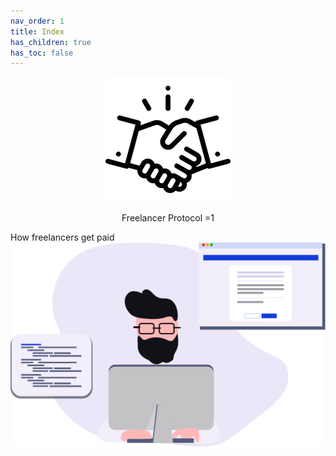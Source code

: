 ```yaml
---
nav_order: 1
title: Index
has_children: true
has_toc: false
---
```


 <div class ="brand-bit" align="center">

 <div class ="img-container">

   <img src="/images/logo.png" alt="accessibility text">

   </div>

Freelancer Protocol =1

</div>

 <div class ="subtitle">
How freelancers get paid

</div>

<!-- {: .fs-6 .fw-300 } -->

 <div class="main-image" align="center">
  <img src="/images/coder.png" alt="accessibility text">
</div>

<!--
{: .fs-6 .fw-300 }



---

## Why do I need this?

### 💵 Say goodbye to fees

Platforms usually charge a fee that ranges between 10% and 15% to match people together. As that's a real service it makes sense to pay the price for it, at least for the first months of the relationship.

However, it stops making sense when the parties have known each other for a while or have met outside the platform. They usually try to have a direct relationship and it usually is a mess.

### ⛑ Increased reliability


##### From client perspective

The risk of the freelancer delivering late or not at all is gone. You don't pay the bulk of the money unless you accept a demo of the working deliverable first.

##### From freelancer perspective

The risk of the client paying late or not at all is gone. Client doesn't receive anything unless you're paid in full.


### 📜 Reduced legal hassle

Each milestone is covered by a contract and we generate invoices.

### 🛠 Your new favorite project management tool


Dividing a single project into multiple milestones enables better planning and visibility. It also allows for a more gradual investment (of time for the freelancer and money for the client).

We're putting UX first to make Freelancer Protocol a pleasant tool to manage projects on.

---

Go to [Freelancer Protocol](https://www.freelancerprotocol.com/).

![GitHub Logo](/images/logo.png) -->
